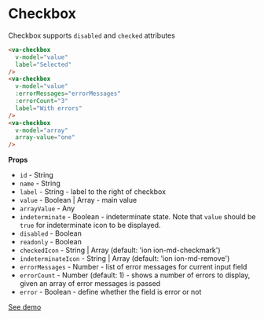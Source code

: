 # Checkbox

Сheckbox supports `disabled` and `checked` attributes

```html
<va-checkbox
  v-model="value"
  label="Selected"
/>
<va-checkbox
  v-model="value"
  :errorMessages="errorMessages"
  :errorCount="3"
  label="With errors"
/>
<va-checkbox
  v-model="array"
  array-value="one"
/>
```

**Props**
* `id` - String
* `name` - String
* `label` - String - label to the right of checkbox
* `value` - Boolean | Array - main value
* `arrayValue` - Any
* `indeterminate` - Boolean - indeterminate state. Note that `value` should be `true` for indeterminate icon to be displayed.
* `disabled` - Boolean
* `readonly` - Boolean
* `checkedIcon` - String | Array (default: 'ion ion-md-checkmark')
* `indeterminateIcon` - String | Array (default: 'ion ion-md-remove')
* `errorMessages` - Number - list of error messages for current input field
* `errorCount` - Number (default: 1) - shows a number of errors to display, given an array of error messages is passed
* `error` - Boolean - define whether the field is error or not

[See demo](http://vuestic.epicmax.co/#/admin/forms/form-elements)
